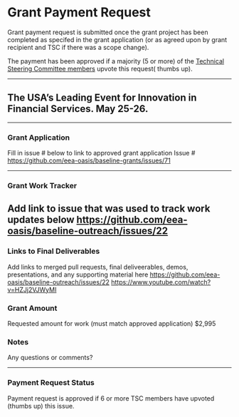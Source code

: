 # Grant Payment Request
Grant payment request is submitted once the grant project has been completed as specifed in the grant application (or as agreed upon by grant recipient and TSC if there was a scope change). 

The payment has been approved if a majority (5 or more) of the [Technical Steering Committee members](https://docs.baseline-protocol.org/governance/technical-steering-committee) upvote this request( thumbs up).

---

## The USA’s Leading Event for Innovation in Financial Services. May 25-26.


---

### Grant Application
Fill in issue # below to link to approved grant application
Issue # https://github.com/eea-oasis/baseline-grants/issues/71

---

### Grant Work Tracker
Add link to issue that was used to track work updates below
https://github.com/eea-oasis/baseline-outreach/issues/22
---

### Links to Final Deliverables
Add links to merged pull requests, final deliveerables, demos, presentations, and any supporting material here
https://github.com/eea-oasis/baseline-outreach/issues/22
https://www.youtube.com/watch?v=HZJj2VJWyMI

### Grant Amount
Requested amount for work (must match approved application)
$2,995

### Notes
Any questions or comments?

---

### Payment Request Status
Payment request is approved if 6 or more TSC members have upvoted (thumbs up) this issue.
